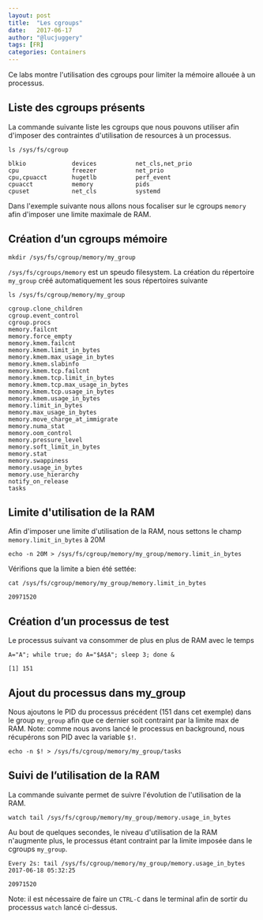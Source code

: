 ```yaml
---
layout: post
title:  "Les cgroups"
date:   2017-06-17
author: "@lucjuggery"
tags: [FR]
categories: Containers
---
```


Ce labs montre l'utilisation des cgroups pour limiter la mémoire allouée à un processus.

## Liste des cgroups présents

La commande suivante liste les cgroups que nous pouvons utiliser afin d'imposer des contraintes d'utilisation de resources à un processus.

```.term1
ls /sys/fs/cgroup
```

```
blkio             devices           net_cls,net_prio
cpu               freezer           net_prio
cpu,cpuacct       hugetlb           perf_event
cpuacct           memory            pids
cpuset            net_cls           systemd
```

Dans l'exemple suivante nous allons nous focaliser sur le cgroups `memory` afin d'imposer une limite maximale de RAM.

## Création d’un cgroups mémoire

```.term1
mkdir /sys/fs/cgroup/memory/my_group
```

`/sys/fs/cgroups/memory` est un speudo filesystem. La création du répertoire `my_group` créé automatiquement les sous répertoires suivante

```.term1
ls /sys/fs/cgroup/memory/my_group
```

```
cgroup.clone_children
cgroup.event_control
cgroup.procs
memory.failcnt
memory.force_empty
memory.kmem.failcnt
memory.kmem.limit_in_bytes
memory.kmem.max_usage_in_bytes
memory.kmem.slabinfo
memory.kmem.tcp.failcnt
memory.kmem.tcp.limit_in_bytes
memory.kmem.tcp.max_usage_in_bytes
memory.kmem.tcp.usage_in_bytes
memory.kmem.usage_in_bytes
memory.limit_in_bytes
memory.max_usage_in_bytes
memory.move_charge_at_immigrate
memory.numa_stat
memory.oom_control
memory.pressure_level
memory.soft_limit_in_bytes
memory.stat
memory.swappiness
memory.usage_in_bytes
memory.use_hierarchy
notify_on_release
tasks
```

## Limite d'utilisation de la RAM

Afin d'imposer une limite d'utilisation de la RAM, nous settons le champ `memory.limit_in_bytes` à 20M

```.term1
echo -n 20M > /sys/fs/cgroup/memory/my_group/memory.limit_in_bytes
```

Vérifions que la limite a bien été settée:
```.term1
cat /sys/fs/cgroup/memory/my_group/memory.limit_in_bytes
```
```
20971520
```

## Création d’un processus de test

Le processus suivant va consommer de plus en plus de RAM avec le temps

```.term1
A="A"; while true; do A="$A$A"; sleep 3; done &
```

```
[1] 151
```

## Ajout du processus dans my_group

Nous ajoutons le PID du processus précédent (151 dans cet exemple) dans le group `my_group` afin que ce dernier soit contraint par la limite max de RAM.
Note: comme nous avons lancé le processus en background, nous récupérons son PID avec la variable `$!`.

```.term1
echo -n $! > /sys/fs/cgroup/memory/my_group/tasks
```

## Suivi de l’utilisation de la RAM

La commande suivante permet de suivre l'évolution de l'utilisation de la RAM.

```.term1
watch tail /sys/fs/cgroup/memory/my_group/memory.usage_in_bytes
```

Au bout de quelques secondes, le niveau d'utilisation de la RAM n'augmente plus, le processus étant contraint par la limite imposée dans le cgroups `my_group`.

```
Every 2s: tail /sys/fs/cgroup/memory/my_group/memory.usage_in_bytes 2017-06-18 05:32:25

20971520
```

Note: il est nécessaire de faire un `CTRL-C` dans le terminal afin de sortir du processus `watch` lancé ci-dessus.
